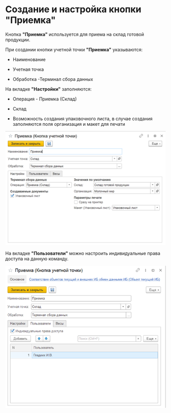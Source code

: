 # Создание и настройка кнопки "Приемка" 

Кнопка **"Приемка"** используется для приема на склад готовой продукции.

При создании кнопки учетной точки **"Приемка"** указываются:

- Наименование
  
- Учетная точка
  
- Обработка -Терминал сбора данных

На вкладке **"Настройки"** заполняются:

- Операция - Приемка (Склад)
  
- Склад
  
- Возможность создания упаковочного листа, в случае создания заполняются поля организация и макет для печати
  

![1](NastroikaKnopkiPriemka.assets/1.png)

На вкладке **"Пользователи"** можно настроить индивидуальные права доступа на данную команду.

![2](NastroikaKnopkiPriemka.assets/2.png)